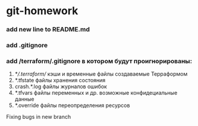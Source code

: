 # git-homework

### add new line to README.md

### add .gitignore
### add /terraform/.gitignore в котором будут проигнорированы:
1. **/.terraform/* кэши и временные файлы создаваемые Терраформом
1. *.tfstate файлы хранения состояния 
1. crash.*.log файлы журналов ошибок
1. *.tfvars файлы переменных и др. возможные конфидециальные данные
1. *.override файлы переопределения ресурсов

Fixing bugs in new branch
